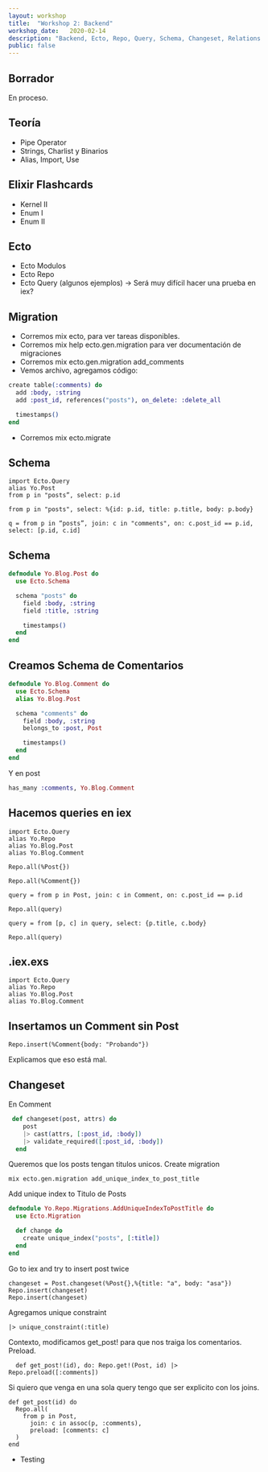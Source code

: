 ```yaml
---
layout: workshop
title:  "Workshop 2: Backend"
workshop_date:   2020-02-14
description: "Backend, Ecto, Repo, Query, Schema, Changeset, Relations."
public: false
---
```


## Borrador
En proceso.

## Teoría
* Pipe Operator
* Strings, Charlist y Binarios
* Alias, Import, Use

## Elixir Flashcards
* Kernel II
* Enum I
* Enum II

## Ecto

* Ecto Modulos
* Ecto Repo
* Ecto Query (algunos ejemplos) -> Será muy difícil hacer una prueba en iex?

## Migration

* Corremos mix ecto, para ver tareas disponibles.
* Corremos  mix help ecto.gen.migration para ver documentación de migraciones
* Corremos  mix ecto.gen.migration add_comments
* Vemos archivo, agregamos código:

``` elixir
create table(:comments) do
  add :body, :string
  add :post_id, references("posts"), on_delete: :delete_all

  timestamps()
end
```

* Corremos mix ecto.migrate

## Schema

```
import Ecto.Query
alias Yo.Post
from p in "posts”, select: p.id
```

```
from p in "posts", select: %{id: p.id, title: p.title, body: p.body}
```

```
q = from p in “posts”, join: c in "comments", on: c.post_id == p.id, select: [p.id, c.id]
```

## Schema
``` elixir
defmodule Yo.Blog.Post do
  use Ecto.Schema

  schema "posts" do
    field :body, :string
    field :title, :string

    timestamps()
  end
end
```

## Creamos Schema de Comentarios
``` elixir
defmodule Yo.Blog.Comment do
  use Ecto.Schema
  alias Yo.Blog.Post

  schema "comments" do
    field :body, :string
    belongs_to :post, Post

    timestamps()
  end
end
```

Y en post
``` elixir
has_many :comments, Yo.Blog.Comment
```

## Hacemos queries en iex
```
import Ecto.Query
alias Yo.Repo
alias Yo.Blog.Post
alias Yo.Blog.Comment

Repo.all(%Post{})

Repo.all(%Comment{})

query = from p in Post, join: c in Comment, on: c.post_id == p.id

Repo.all(query)

query = from [p, c] in query, select: {p.title, c.body}

Repo.all(query)

```

## .iex.exs
```
import Ecto.Query
alias Yo.Repo
alias Yo.Blog.Post
alias Yo.Blog.Comment
```

## Insertamos un Comment sin Post
```
Repo.insert(%Comment{body: "Probando"})
```
Explicamos que eso está mal.

## Changeset

En Comment
``` elixir
 def changeset(post, attrs) do
    post
    |> cast(attrs, [:post_id, :body])
    |> validate_required([:post_id, :body])
  end
```

Queremos que los posts tengan titulos unicos.
Create migration
```
mix ecto.gen.migration add_unique_index_to_post_title
```

Add unique index to Titulo de Posts
``` elixir
defmodule Yo.Repo.Migrations.AddUniqueIndexToPostTitle do
  use Ecto.Migration

  def change do
    create unique_index("posts", [:title])
  end
end
```

Go to iex and try to insert post twice
```
changeset = Post.changeset(%Post{},%{title: "a", body: "asa"})
Repo.insert(changeset)
Repo.insert(changeset)
```

Agregamos unique constraint
```
|> unique_constraint(:title)
```

Contexto, modificamos get_post! para que nos traiga los comentarios.
Preload.
```
  def get_post!(id), do: Repo.get!(Post, id) |> Repo.preload([:comments])
```

Si quiero que venga en una sola query tengo que ser explicito con los joins.
```
def get_post(id) do
  Repo.all(
    from p in Post,
      join: c in assoc(p, :comments),
      preload: [comments: c]
  )
end
  ```

* Testing
